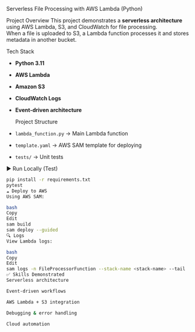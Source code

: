  Serverless File Processing with AWS Lambda (Python)

 Project Overview
This project demonstrates a **serverless architecture** using AWS Lambda, S3, and CloudWatch for file processing.  
When a file is uploaded to S3, a Lambda function processes it and stores metadata in another bucket.

 Tech Stack
- **Python 3.11**
- **AWS Lambda**
- **Amazon S3**
- **CloudWatch Logs**
- **Event-driven architecture**

  Project Structure
- `lambda_function.py` → Main Lambda function  
- `template.yaml` → AWS SAM template for deploying  
- `tests/` → Unit tests  

 ▶ Run Locally (Test)
```bash
pip install -r requirements.txt
pytest
☁️ Deploy to AWS
Using AWS SAM:

bash
Copy
Edit
sam build
sam deploy --guided
🔍 Logs
View Lambda logs:

bash
Copy
Edit
sam logs -n FileProcessorFunction --stack-name <stack-name> --tail
✅ Skills Demonstrated
Serverless architecture

Event-driven workflows

AWS Lambda + S3 integration

Debugging & error handling

Cloud automation
